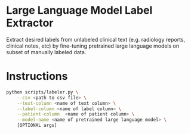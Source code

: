 # Large Language Model Label Extractor

Extract desired labels from unlabeled clinical text (e.g. radiology reports, clinical notes, etc) by fine-tuning pretrained large language models on subset of manually labeled data.

# Instructions
```bash
python scripts/labeler.py \
    --csv <path to csv file> \
    --text-column <name of text column> \
    --label-column <name of label column> \
    --patient-column  <name of patient column> \
    --model-name <name of pretrained large language model> \
    [OPTIONAL args]
```